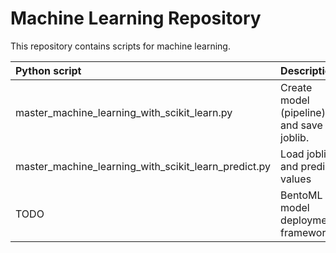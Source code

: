 # Machine Learning Repository

This repository contains scripts for machine learning.

| Python script                                        | Description                                 |
| :---                                                 | :---                                        |
| master_machine_learning_with_scikit_learn.py         | Create model (pipeline) and save as joblib. |
| master_machine_learning_with_scikit_learn_predict.py | Load joblib and predict values              |
| TODO                                                 | BentoML model deployment framework          |
